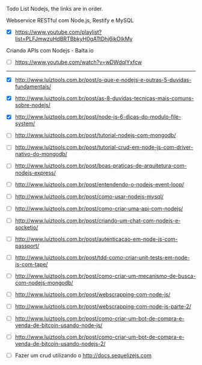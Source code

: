 Todo List Nodejs, the links are in order.

Webservice RESTful com Node.js, Restify e MySQL

- [x] https://www.youtube.com/playlist?list=PLFJmwzuHdBRTBbkyH0gATtDhj6ikOIkMy

Criando APIs com Nodejs - Balta.io
- [ ] https://www.youtube.com/watch?v=wDWdqlYxfcw

---

- [x] http://www.luiztools.com.br/post/o-que-e-nodejs-e-outras-5-duvidas-fundamentais/

- [x] http://www.luiztools.com.br/post/as-8-duvidas-tecnicas-mais-comuns-sobre-nodejs/

- [x] http://www.luiztools.com.br/post/node-js-6-dicas-do-modulo-file-system/

- [ ] http://www.luiztools.com.br/post/tutorial-nodejs-com-mongodb/

- [ ] http://www.luiztools.com.br/post/tutorial-crud-em-node-js-com-driver-nativo-do-mongodb/

- [ ] http://www.luiztools.com.br/post/boas-praticas-de-arquitetura-com-nodejs-express/

- [ ] http://www.luiztools.com.br/post/entendendo-o-nodejs-event-loop/

- [ ] http://www.luiztools.com.br/post/como-usar-nodejs-mysql/

- [ ] http://www.luiztools.com.br/post/como-criar-uma-api-com-nodejs/

- [ ] http://www.luiztools.com.br/post/criando-um-chat-com-nodejs-e-socketio/

- [ ] http://www.luiztools.com.br/post/autenticacao-em-node-js-com-passport/

- [ ] http://www.luiztools.com.br/post/tdd-como-criar-unit-tests-em-node-js-com-tape/

- [ ] http://www.luiztools.com.br/post/como-criar-um-mecanismo-de-busca-com-nodejs-mongodb/

- [ ] http://www.luiztools.com.br/post/webscrapping-com-node-js/

- [ ] http://www.luiztools.com.br/post/webscrapping-com-node-js-parte-2/

- [ ] http://www.luiztools.com.br/post/como-criar-um-bot-de-compra-e-venda-de-bitcoin-usando-node-js/

- [ ] http://www.luiztools.com.br/post/como-criar-um-bot-de-compra-e-venda-de-bitcoin-usando-nodejs-2/

- [ ] Fazer um crud utilizando o http://docs.sequelizejs.com
